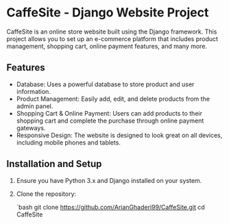 # CaffeSite - Django Website Project

CaffeSite is an online store website built using the Django framework. This project allows you to set up an e-commerce platform that includes product management, shopping cart, online payment features, and many more.

## Features

- Database: Uses a powerful database to store product and user information.
- Product Management: Easily add, edit, and delete products from the admin panel.
- Shopping Cart & Online Payment: Users can add products to their shopping cart and complete the purchase through online payment gateways.
- Responsive Design: The website is designed to look great on all devices, including mobile phones and tablets.

## Installation and Setup

1. Ensure you have Python 3.x and Django installed on your system.

2. Clone the repository:

   `bash
   git clone https://github.com/ArianGhaderi99/CaffeSite.git
   cd CaffeSite
